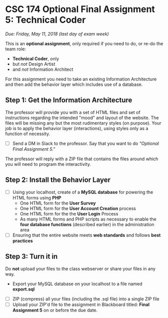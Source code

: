 # CSC 174  Optional Final Assignment 5: Technical Coder

*Due: Friday, May 11, 2018 (last day of exam week)*

This is an **optional assignment**, only required if you need to do, or re-do the team role:

- **Technical Coder**, only
- but *not* Design Artist 
- and *not* Information Architect

For this assignment you need to take an existing Information Architecture and then add the behavior layer which includes use of a database.

## Step 1: Get the Information Architecture

The professor will provide you with a set of HTML files and set of instructions regarding the intended "mood" and layout of the website.  The files will be missing any but the most rudimentary styles (on purpose).  Your job is to apply the behavior layer (interactions), using styles only as a function of necessity.

- [ ] Send a DM in Slack to the professor.  Say that you want to do *"Optional Final Assignment 5."*

The professor will reply with a ZIP file that contains the files around which you will need to program the interactivity.

## Step 2: Install the Behavior Layer

- [ ] Using your localhost, create of a **MySQL database** for powering the HTML forms using **PHP**
  - One HTML form for the **User Survey**
  - One HTML form for the **User Account Creation** process 
  - One HTML form for the the **User Login** Process
  - As many HTML forms and PHP scripts as necessary to enable the **four database functions** (described earlier) in the administration area
- [ ] Ensuring that the entire website meets **web standards** and follows **best practices**

## Step 3: Turn it in

Do **not** upload your files to the class webserver or share your files in any way.  

- Export your MySQL database on your localhost to a file named **export.sql**


- [ ] ZIP (compress) all your files (including the .sql file) into a single ZIP file
- [ ] Upload your ZIP'd file to the assignment in Blackboard titled: **Final Assignment 5** on or before the due date.